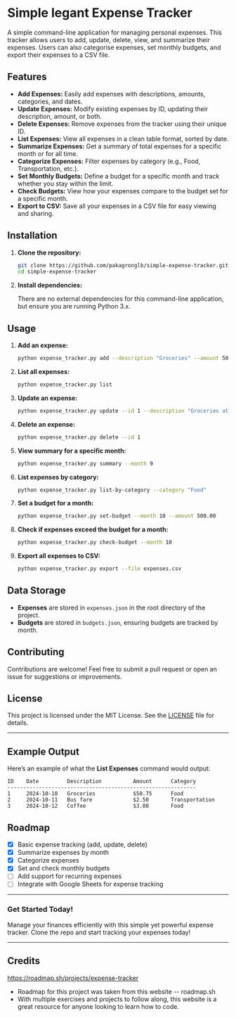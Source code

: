 # Simple legant Expense Tracker

A simple command-line application for managing personal expenses. This tracker allows users to add, update, delete, view, and summarize their expenses. Users can also categorise expenses, set monthly budgets, and export their expenses to a CSV file.

## Features

- **Add Expenses:** Easily add expenses with descriptions, amounts, categories, and dates.
- **Update Expenses:** Modify existing expenses by ID, updating their description, amount, or both.
- **Delete Expenses:** Remove expenses from the tracker using their unique ID.
- **List Expenses:** View all expenses in a clean table format, sorted by date.
- **Summarize Expenses:** Get a summary of total expenses for a specific month or for all time.
- **Categorize Expenses:** Filter expenses by category (e.g., Food, Transportation, etc.).
- **Set Monthly Budgets:** Define a budget for a specific month and track whether you stay within the limit.
- **Check Budgets:** View how your expenses compare to the budget set for a specific month.
- **Export to CSV:** Save all your expenses in a CSV file for easy viewing and sharing.

## Installation

1. **Clone the repository:**

    ```bash
    git clone https://github.com/pakagronglb/simple-expense-tracker.git
    cd simple-expense-tracker
    ```

2. **Install dependencies:**

    There are no external dependencies for this command-line application, but ensure you are running Python 3.x.

## Usage

1. **Add an expense:**

    ```bash
    python expense_tracker.py add --description "Groceries" --amount 50.75 --category "Food"
    ```

2. **List all expenses:**

    ```bash
    python expense_tracker.py list
    ```

3. **Update an expense:**

    ```bash
    python expense_tracker.py update --id 1 --description "Groceries at Walmart" --amount 60.00
    ```

4. **Delete an expense:**

    ```bash
    python expense_tracker.py delete --id 1
    ```

5. **View summary for a specific month:**

    ```bash
    python expense_tracker.py summary --month 9
    ```

6. **List expenses by category:**

    ```bash
    python expense_tracker.py list-by-category --category "Food"
    ```

7. **Set a budget for a month:**

    ```bash
    python expense_tracker.py set-budget --month 10 --amount 500.00
    ```

8. **Check if expenses exceed the budget for a month:**

    ```bash
    python expense_tracker.py check-budget --month 10
    ```

9. **Export all expenses to CSV:**

    ```bash
    python expense_tracker.py export --file expenses.csv
    ```

## Data Storage

- **Expenses** are stored in `expenses.json` in the root directory of the project.
- **Budgets** are stored in `budgets.json`, ensuring budgets are tracked by month.

## Contributing

Contributions are welcome! Feel free to submit a pull request or open an issue for suggestions or improvements.

## License

This project is licensed under the MIT License. See the [LICENSE](LICENSE) file for details.

---

## Example Output

Here’s an example of what the **List Expenses** command would output:

```
ID    Date         Description          Amount      Category
------------------------------------------------------------
1     2024-10-10   Groceries            $50.75      Food
2     2024-10-11   Bus fare             $2.50       Transportation
3     2024-10-12   Coffee               $3.00       Food
```

## Roadmap

- [x] Basic expense tracking (add, update, delete)
- [x] Summarize expenses by month
- [x] Categorize expenses
- [x] Set and check monthly budgets
- [ ] Add support for recurring expenses
- [ ] Integrate with Google Sheets for expense tracking

---

### Get Started Today!

Manage your finances efficiently with this simple yet powerful expense tracker. Clone the repo and start tracking your expenses today!

---
## Credits
https://roadmap.sh/projects/expense-tracker
- Roadmap for this project was taken from this website -- roadmap.sh
- With multiple exercises and projects to follow along, this website is a great resource for anyone looking to learn how to code.
